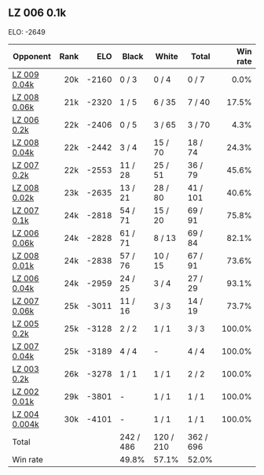 ## LZ 006 0.1k ##

ELO: -2649

Opponent | Rank | ELO | Black | White | Total | Win rate
---------|-----:|----:|-------|-------|-------|-------:
[LZ 009 0.04k](LZ%20009%200.04k.md) | 20k | -2160 | 0 / 3 | 0 / 4 | 0 / 7 | 0.0%
[LZ 008 0.06k](LZ%20008%200.06k.md) | 21k | -2320 | 1 / 5 | 6 / 35 | 7 / 40 | 17.5%
[LZ 006 0.2k](LZ%20006%200.2k.md) | 22k | -2406 | 0 / 5 | 3 / 65 | 3 / 70 | 4.3%
[LZ 008 0.04k](LZ%20008%200.04k.md) | 22k | -2442 | 3 / 4 | 15 / 70 | 18 / 74 | 24.3%
[LZ 007 0.2k](LZ%20007%200.2k.md) | 22k | -2553 | 11 / 28 | 25 / 51 | 36 / 79 | 45.6%
[LZ 008 0.02k](LZ%20008%200.02k.md) | 23k | -2635 | 13 / 21 | 28 / 80 | 41 / 101 | 40.6%
[LZ 007 0.1k](LZ%20007%200.1k.md) | 24k | -2818 | 54 / 71 | 15 / 20 | 69 / 91 | 75.8%
[LZ 006 0.06k](LZ%20006%200.06k.md) | 24k | -2828 | 61 / 71 | 8 / 13 | 69 / 84 | 82.1%
[LZ 008 0.01k](LZ%20008%200.01k.md) | 24k | -2838 | 57 / 76 | 10 / 15 | 67 / 91 | 73.6%
[LZ 006 0.04k](LZ%20006%200.04k.md) | 24k | -2959 | 24 / 25 | 3 / 4 | 27 / 29 | 93.1%
[LZ 007 0.06k](LZ%20007%200.06k.md) | 25k | -3011 | 11 / 16 | 3 / 3 | 14 / 19 | 73.7%
[LZ 005 0.2k](LZ%20005%200.2k.md) | 25k | -3128 | 2 / 2 | 1 / 1 | 3 / 3 | 100.0%
[LZ 007 0.04k](LZ%20007%200.04k.md) | 25k | -3189 | 4 / 4 | - | 4 / 4 | 100.0%
[LZ 003 0.2k](LZ%20003%200.2k.md) | 26k | -3278 | 1 / 1 | 1 / 1 | 2 / 2 | 100.0%
[LZ 002 0.01k](LZ%20002%200.01k.md) | 29k | -3801 | - | 1 / 1 | 1 / 1 | 100.0%
[LZ 004 0.004k](LZ%20004%200.004k.md) | 30k | -4101 | - | 1 / 1 | 1 / 1 | 100.0%
Total | | | 242 / 486 | 120 / 210 | 362 / 696 | 
Win rate| | | 49.8% | 57.1% | 52.0% | 
